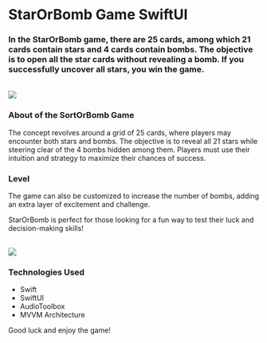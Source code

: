 <h1 align="left">StarOrBomb Game SwiftUI</h1>
<h3 align="left">In the StarOrBomb game, there are 25 cards, among which 21 cards contain stars and 4 cards contain bombs. The objective is to open all the star cards without revealing a bomb. If you successfully uncover all stars, you win the game.</h3>
<br>
<img src="https://github.com/user-attachments/assets/c344997e-13b2-461c-a69b-133ab2329b0b" height="full"/>
<br>
<h3>About of the SortOrBomb Game</h3>
<p>The concept revolves around a grid of 25 cards, where players may encounter both stars and bombs. The objective is to reveal all 21 stars while steering clear of the 4 bombs hidden among them. Players must use their intuition and strategy to maximize their chances of success. </p>
<h3>Level</h3>
<p>The game can also be customized to increase the number of bombs, adding an extra layer of excitement and challenge.</p>
<p> StarOrBomb is perfect for those looking for a fun way to test their luck and decision-making skills!</p>
<br>
<img src="https://github.com/user-attachments/assets/9aece538-5a16-45b5-ab74-a4f84e088db5" height="full"/>
<br>
<h3>Technologies Used</h3>
<ul>
  <li>Swift</li>
  <li>SwiftUI</li>
  <li>AudioToolbox</li>
  <li>MVVM Architecture</li>
</ul>
<p>Good luck and enjoy the game!</p>

